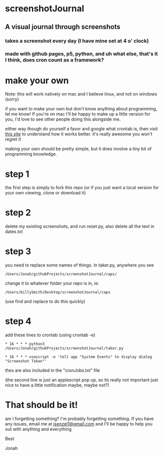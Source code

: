 # screenshotJournal
## A visual journal through screenshots
### takes a screenshot every day (I have mine set at 4 o' clock)
### made with github pages, p5, python, and uh what else, that's it I think, does cron count as a framework?


# make your own

Note: this will work natively on mac and I believe linux, and not on windows (sorry)

if you want to make your own but don't know anything about programming, let me know! If you're on mac I'll be happy to make up a little version for you, I'd love to see other people doing this alongside me.

either way though do yourself a favor and google what crontab is, then visit [this site](crontab.guru) to understand how it works better. it's really awesome you won't regret it

making your own should be pretty simple, but it does involve a tiny bit of programming knowledge. 


# step 1
 the first step is simply to fork this repo (or if you just want a local version for your own viewing, clone or download it) 

# step 2

delete my existing screenshots, and run reset.py, also delete all the text in dates.txt

# step 3

you need to replace some names of things. In taker.py, anywhere you see

`/Users/Jonah/githubProjects/screenshotJournal/caps/`

change it to whatever folder your repo is in, ie:

`/Users/billySmith/Desktop/screenshotJournal/caps`

(use find and replace to do this quickly)

# step 4

add these lines to crontab (using crontab -e)

`* 16 * * * python3 /Users/Jonah/githubProjects/screenshotJournal/taker.py`

`* 16 * * * osascript -e 'tell app "System Events" to display dialog "Screenshot Taken"'`

thes are also included in the "cronJobs.txt" file

(the second line is just an applescript pop up, so its really not important just nice to have a little notification maybe, maybe not?)

# That should be it!
am I forgetting something? I'm probably forgetting something. If you have any issues, email me at jsenzel1@gmail.com and I'll be happy to help you out with anything and everything

Best

Jonah
